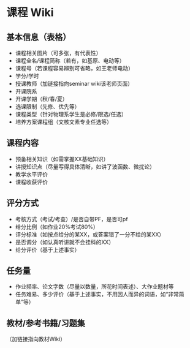 # 课程 Wiki 
## 基本信息（表格）
* 课程相关图片（可多张，有代表性）
* 课程全名/课程简称（若有，如基原、电动等）
* 课程号（若课程容易辨别可省略，如王老师电动）
* 学分/学时
* 授课教师（加链接指向seminar wiki该老师页面）
* 开课院系
* 开课学期（秋/春/夏）
* 选课限制（先修、优先等）
* 课程类型（针对物理系学生是必修/限选/任选）
* 培养方案课程组（文核文素专业任选等）
## 课程内容
* 预备相关知识（如需掌握XX基础知识）
* 讲授知识点（尽量写得具体清晰，如讲了波函数、微扰论）
* 教学水平评价
* 课程收获评价
## 评分方式
* 考核方式（考试/考查）/是否自带PF，是否可pf
* 给分比例（如作业20%考试80%）
* 评分标准（如按点给分的某XX，或答案错了一分不给的某XX）
* 是否调分（如认真听讲就不会挂科的XX）
* 给分评价（基于上述事实）
## 任务量
* 作业频率、论文字数（尽量以数量，所花时间表述）、大作业题材等
* 任务难易、多少评价（基于上述事实，不用因人而异的词语，如“非常简单”等）
## 教材/参考书籍/习题集
（加链接指向教材Wiki）
